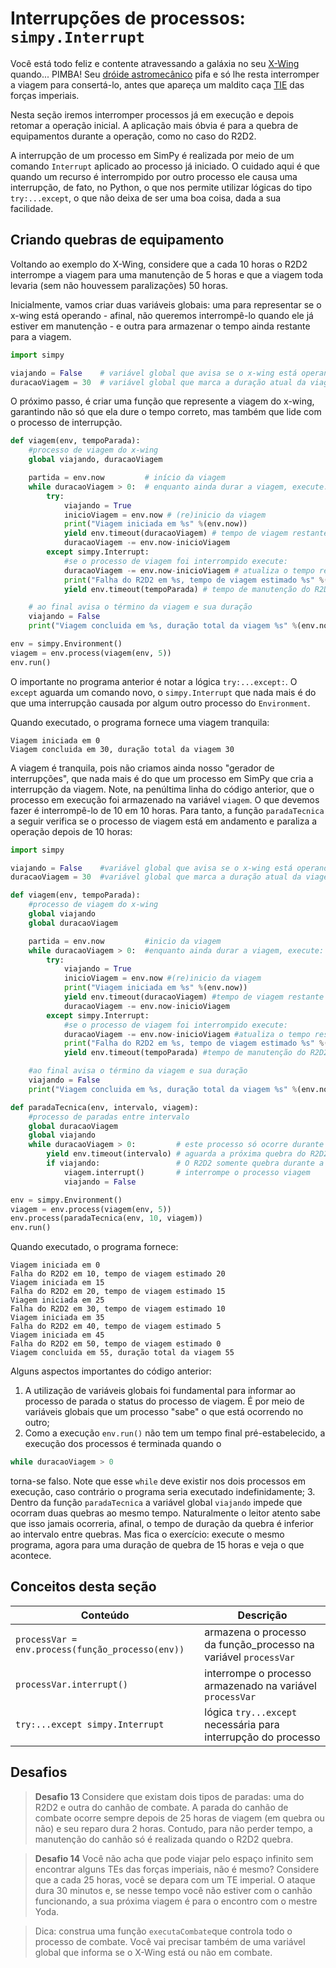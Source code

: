 # Interrupções de processos: `simpy.Interrupt`

Você está todo feliz e contente atravessando a galáxia no seu [X-Wing](https://en.wikipedia.org/wiki/X-wing_fighter) quando... PIMBA! Seu [dróide astromecânico](https://pt.wikipedia.org/wiki/R2-D2) pifa e só lhe resta interromper a viagem para consertá-lo, antes que apareça um maldito caça [TIE](https://en.wikipedia.org/wiki/TIE_fighter) das forças imperiais.

Nesta seção iremos interromper processos já em execução e depois retomar a operação inicial. A aplicação mais óbvia é para a quebra de equipamentos durante a operação, como no caso do R2D2.

A interrupção de um processo em SimPy é realizada por meio de um comando `Interrupt` aplicado ao processo já iniciado. O cuidado aqui é que quando um recurso é interrompido por outro processo ele causa uma interrupção, de fato, no Python, o que nos permite utilizar lógicas do tipo `try:...except`, o que não deixa de ser uma boa coisa, dada a sua facilidade.

## Criando quebras de equipamento

Voltando ao exemplo do X-Wing, considere que a cada 10 horas o R2D2 interrompe a viagem para uma manutenção de 5 horas e que a viagem toda levaria \(sem não houvessem paralizações\) 50 horas.

Inicialmente, vamos criar duas variáveis globais: uma para representar se o x-wing está operando - afinal, não queremos interrompê-lo quando ele já estiver em manutenção - e outra para armazenar o tempo ainda restante para a viagem.

```python
import simpy

viajando = False    # variável global que avisa se o x-wing está operando
duracaoViagem = 30  # variável global que marca a duração atual da viagem
```
O próximo passo, é criar uma função que represente a viagem do x-wing, garantindo não só que ela dure o tempo correto, mas também que lide com o processo de interrupção. 

```python
def viagem(env, tempoParada):
    #processo de viagem do x-wing
    global viajando, duracaoViagem

    partida = env.now         # início da viagem
    while duracaoViagem > 0:  # enquanto ainda durar a viagem, execute:
        try:
            viajando = True
            inicioViagem = env.now # (re)inicio da viagem
            print("Viagem iniciada em %s" %(env.now))
            yield env.timeout(duracaoViagem) # tempo de viagem restante
            duracaoViagem -= env.now-inicioViagem
        except simpy.Interrupt:
            #se o processo de viagem foi interrompido execute:
            duracaoViagem -= env.now-inicioViagem # atualiza o tempo restante de viagem
            print("Falha do R2D2 em %s, tempo de viagem estimado %s" %(env.now, duracaoViagem ))
            yield env.timeout(tempoParada) # tempo de manutenção do R2D2

    # ao final avisa o término da viagem e sua duração
    viajando = False
    print("Viagem concluida em %s, duração total da viagem %s" %(env.now, env.now-partida))

env = simpy.Environment()
viagem = env.process(viagem(env, 5))
env.run()
```

O importante no programa anterior é notar a lógica `try:...except:`. O `except` aguarda um comando novo, o `simpy.Interrupt` que nada mais é do que uma interrupção causada por algum outro processo do `Environment`.

Quando executado, o programa fornece uma viagem tranquila:

```
Viagem iniciada em 0
Viagem concluida em 30, duração total da viagem 30
```

A viagem é tranquila, pois não criamos ainda nosso "gerador de interrupções", que nada mais é do que um processo em SimPy que cria a interrupção da viagem. 
Note, na penúltima linha do código anterior, que o processo em execução foi armazenado na variável `viagem`. O que devemos fazer é interrompê-lo de 10 em 10 horas. Para tanto, a função `paradaTecnica` a seguir verifica se o processo de viagem está em andamento e paraliza a operação depois de 10 horas:

```python
import simpy

viajando = False    #variável global que avisa se o x-wing está operando
duracaoViagem = 30  #variável global que marca a duração atual da viagem

def viagem(env, tempoParada):
    #processo de viagem do x-wing
    global viajando
    global duracaoViagem

    partida = env.now         #inicio da viagem
    while duracaoViagem > 0:  #enquanto ainda durar a viagem, execute:
        try:
            viajando = True
            inicioViagem = env.now #(re)inicio da viagem
            print("Viagem iniciada em %s" %(env.now))
            yield env.timeout(duracaoViagem) #tempo de viagem restante
            duracaoViagem -= env.now-inicioViagem
        except simpy.Interrupt:
            #se o processo de viagem foi interrompido execute:
            duracaoViagem -= env.now-inicioViagem #atualiza o tempo restante de viagem
            print("Falha do R2D2 em %s, tempo de viagem estimado %s" %(env.now, duracaoViagem ))
            yield env.timeout(tempoParada) #tempo de manutenção do R2D2

    #ao final avisa o término da viagem e sua duração
    viajando = False
    print("Viagem concluida em %s, duração total da viagem %s" %(env.now, env.now-partida))

def paradaTecnica(env, intervalo, viagem):
    #processo de paradas entre intervalo
    global duracaoViagem
    global viajando
    while duracaoViagem > 0:         # este processo só ocorre durante a viagem
        yield env.timeout(intervalo) # aguarda a próxima quebra do R2D2
        if viajando:                 # O R2D2 somente quebra durante a viagem
            viagem.interrupt()       # interrompe o processo viagem
            viajando = False

env = simpy.Environment()
viagem = env.process(viagem(env, 5))
env.process(paradaTecnica(env, 10, viagem))
env.run()
```

Quando executado, o programa fornece:

```
Viagem iniciada em 0
Falha do R2D2 em 10, tempo de viagem estimado 20
Viagem iniciada em 15
Falha do R2D2 em 20, tempo de viagem estimado 15
Viagem iniciada em 25
Falha do R2D2 em 30, tempo de viagem estimado 10
Viagem iniciada em 35
Falha do R2D2 em 40, tempo de viagem estimado 5
Viagem iniciada em 45
Falha do R2D2 em 50, tempo de viagem estimado 0
Viagem concluida em 55, duração total da viagem 55
```

Alguns aspectos importantes do código anterior:

1. A utilização de variáveis globais foi fundamental para informar ao processo de parada o status do processo de viagem. É por meio de variáveis globais que um processo "sabe" o que está ocorrendo no outro;
2. Como a execução `env.run()` não tem um tempo final pré-estabelecido, a execução dos processos é terminada quando o
```python
while duracaoViagem > 0
```
torna-se falso. Note que esse `while` deve existir nos dois processos em execução, caso contrário o programa seria executado indefinidamente;
3. Dentro da função `paradaTecnica` a variável global `viajando` impede que ocorram duas quebras ao mesmo tempo. Naturalmente o leitor atento sabe que isso jamais ocorreria, afinal, o tempo de duração da quebra é inferior ao intervalo entre quebras. Mas fica o exercício: execute o mesmo programa, agora para uma duração de quebra de 15 horas e veja o que acontece.

## Conceitos desta seção

| Conteúdo | Descrição |
| --- | --- |
| `processVar = env.process(função_processo(env))` | armazena o processo da função\_processo na variável `processVar` |
| `processVar.interrupt()` | interrompe o processo armazenado na variável `processVar` |
| `try:...except simpy.Interrupt` | lógica `try...except` necessária para interrupção do processo |

## Desafios

> **Desafio 13** Considere que existam dois tipos de paradas: uma do R2D2 e outra do canhão de combate. A parada do canhão de combate ocorre sempre depois de 25 horas de viagem \(em quebra ou não\) e seu reparo dura 2 horas. Contudo, para não perder tempo, a manutenção do canhão só é realizada quando o R2D2 quebra.

> **Desafio 14** Você não acha que pode viajar pelo espaço infinito sem encontrar alguns TEs das forças imperiais, não é mesmo? Considere que a cada 25 horas, você se depara com um TE imperial. O ataque dura 30 minutos e, se nesse tempo você não estiver com o canhão funcionando, a sua próxima viagem é para o encontro com o mestre Yoda.

>Dica: construa uma função `executaCombate`que controla todo o processo de combate. Você vai precisar também de uma variável global que informa se o X-Wing está ou não em combate.

